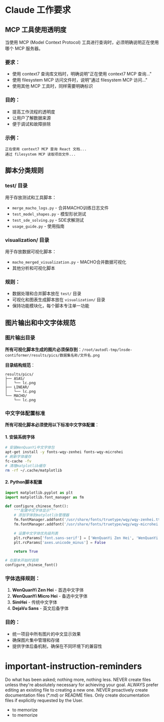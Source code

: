 # Claude 工作要求

## MCP 工具使用透明度

当使用 MCP (Model Context Protocol) 工具进行查询时，必须明确说明正在使用哪个 MCP 服务器。

### 要求：
- 使用 context7 查询库文档时，明确说明"正在使用 context7 MCP 查询..."
- 使用 filesystem MCP 访问文件时，说明"通过 filesystem MCP 访问..."
- 使用其他 MCP 工具时，同样需要明确标识

### 目的：
- 提高工作流程的透明度
- 让用户了解数据来源
- 便于调试和故障排除

### 示例：
```
正在使用 context7 MCP 查询 React 文档...
通过 filesystem MCP 读取项目文件...
```

## 脚本分类规则

### test/ 目录
用于存放测试和工具脚本：
- `merge_macho_logs.py` - 合并MACHO训练日志文件
- `test_model_shapes.py` - 模型形状测试
- `test_sde_solving.py` - SDE求解测试
- `usage_guide.py` - 使用指南

### visualization/ 目录  
用于存放数据可视化脚本：
- `macho_merged_visualization.py` - MACHO合并数据可视化
- 其他分析和可视化脚本

### 规则：
- 数据处理和合并脚本放在 `test/` 目录
- 可视化和图表生成脚本放在 `visualization/` 目录
- 保持功能模块化，每个脚本专注单一功能

## 图片输出和中文字体规范

### 图片输出目录
**所有可视化脚本生成的图片必须保存到**：`/root/autodl-tmp/lnsde-contiformer/results/pics/数据集名称/文件名.png`

**目录结构规范**：
```
results/pics/
├── ASAS/
│   └── lc.png
├── LINEAR/
│   └── lc.png
└── MACHO/
    └── lc.png
```

### 中文字体配置标准
**所有可视化脚本必须使用以下标准中文字体配置**：

#### 1. 安装系统字体
```bash
# 安装WenQuanYi中文字体包
apt-get install -y fonts-wqy-zenhei fonts-wqy-microhei
# 刷新字体缓存
fc-cache -fv
# 清理matplotlib缓存
rm -rf ~/.cache/matplotlib
```

#### 2. Python脚本配置
```python
import matplotlib.pyplot as plt
import matplotlib.font_manager as fm

def configure_chinese_font():
    """配置中文字体显示"""
    # 添加字体到matplotlib管理器
    fm.fontManager.addfont('/usr/share/fonts/truetype/wqy/wqy-zenhei.ttc')
    fm.fontManager.addfont('/usr/share/fonts/truetype/wqy/wqy-microhei.ttc')
    
    # 设置中文字体优先级列表
    plt.rcParams['font.sans-serif'] = ['WenQuanYi Zen Hei', 'WenQuanYi Micro Hei', 'DejaVu Sans']
    plt.rcParams['axes.unicode_minus'] = False
    
    return True

# 在脚本开始时调用
configure_chinese_font()
```

### 字体选择规则：
1. **WenQuanYi Zen Hei** - 首选中文字体
2. **WenQuanYi Micro Hei** - 备选中文字体
3. **SimHei** - 传统中文字体
4. **DejaVu Sans** - 英文后备字体

### 目的：
- 统一项目中所有图片的中文显示效果
- 确保图片集中管理和存储
- 提供字体后备机制，确保在不同环境下的兼容性

# important-instruction-reminders
Do what has been asked; nothing more, nothing less.
NEVER create files unless they're absolutely necessary for achieving your goal.
ALWAYS prefer editing an existing file to creating a new one.
NEVER proactively create documentation files (*.md) or README files. Only create documentation files if explicitly requested by the User.
- to memorize
- to memorize